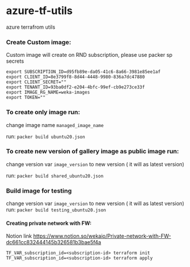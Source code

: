 # azure-tf-utils
azure terrafrom utils

### Create Custom image:

Custom image will create on RND subscription, please use packer sp secrets  
```hcl
export SUBSCRIPTION_ID=d95fb89e-da05-41c6-8a66-3981e85ee1af
export CLIENT_ID=8e3799f8-8d44-4448-9980-836a7dc47880
export CLIENT_SECRET=""
export TENANT_ID=93ba0df2-e204-4bfc-99ef-cb9e273ce33f
export IMAGE_RG_NAME=weka-images
export TOKEN=""
```

### To create only image run:
change image name `managed_image_name`

run: `packer build ubuntu20.json`

### To create new version of gallery image as public image run:
change version var `image_version` to new version ( it will as latest version)

run: `packer build shared_ubuntu20.json`

### Build image for testing 
change version var `image_version` to new version ( it will as latest version)
run: `packer build testing_ubuntu20.json`


#### Creating private network with FW:
Notion link https://www.notion.so/wekaio/Private-network-with-FW-dc661cc832444145b326581b3bae5f4a
```
TF_VAR_subscription_id=<subscription-id> terraform init
TF_VAR_subscription_id=<subscription-id> terraform apply
```
